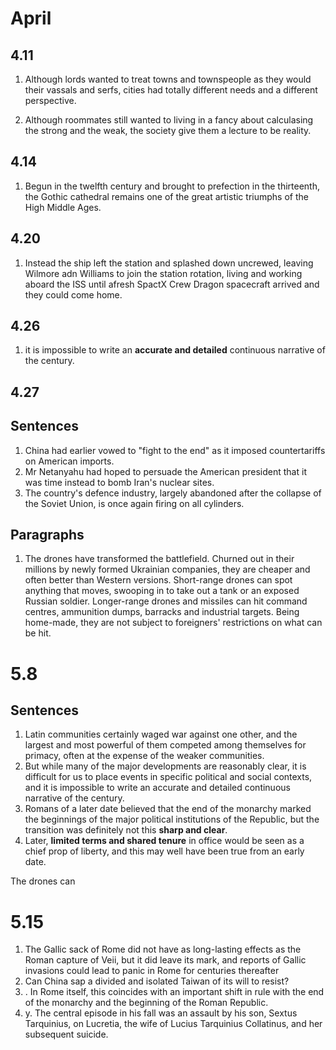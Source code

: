 
# April
## 4.11
1. Although lords wanted to treat towns and townspeople as they would their vassals and serfs, cities had totally different needs and a different perspective.

1. Although roommates still wanted to living in a fancy about calculasing the strong and the weak, the society give them a lecture to be reality.

## 4.14
1. Begun in the twelfth century and brought to prefection in the thirteenth, the Gothic cathedral remains one of the great artistic triumphs of the High Middle Ages.

## 4.20
1. Instead the ship left the station and splashed down uncrewed, leaving Wilmore adn Williams to join the station rotation, living and working aboard the ISS until afresh SpactX Crew Dragon spacecraft arrived and they could come home.

## 4.26
1. it is impossible to write an **accurate and detailed** continuous narrative of the century.

## 4.27
## Sentences
1.  China had earlier vowed to "fight to the end" as it imposed countertariffs on American imports.
2.  Mr Netanyahu had hoped to persuade the American president that it was time instead to bomb Iran's nuclear sites.
3. The country's defence industry, largely abandoned after the collapse of the Soviet Union, is once again firing on all cylinders.

## Paragraphs
1. The drones have transformed the battlefield. Churned out in their millions by newly formed Ukrainian companies, they are cheaper and often better than Western versions. Short-range drones can spot anything that moves, swooping in to take out a tank or an exposed Russian soldier. Longer-range drones and missiles can hit command centres, ammunition dumps, barracks and industrial targets. Being home-made, they are not subject to foreigners' restrictions on what can be hit.


# 5.8
## Sentences
1. Latin communities certainly waged war against one other, and the largest and most powerful of them competed among themselves for primacy, often at the expense of the weaker communities.
2. But while many of the major developments are reasonably clear, it is difficult for us to place events in specific political and social contexts, and it is impossible to write an accurate and detailed continuous narrative of the century.
3. Romans of a later date believed that the end of the monarchy marked the beginnings of the major political institutions of the Republic, but the transition was definitely not this **sharp and clear**.
4. Later, **limited terms and shared tenure** in office would be seen as a chief prop of liberty, and this may well have been true from an early date. 



The drones can

# 5.15
1. The Gallic sack of Rome did not have as long-lasting effects as the Roman capture of Veii, but it did leave its mark, and reports of Gallic invasions could lead to panic in Rome for centuries thereafter
2. Can China sap a divided and isolated Taiwan of its will to resist? 
3. . In Rome itself, this coincides with an important shift in rule with the end of the monarchy and the beginning of the Roman Republic.
4. y. The central episode in his fall was an assault by his son, Sextus Tarquinius, on Lucretia, the wife of Lucius Tarquinius Collatinus, and her subsequent suicide.